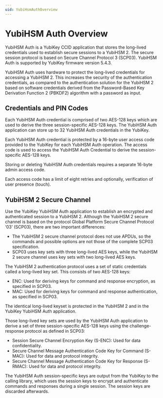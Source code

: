 ```yaml
---
uid: YubiHsmAuthOverview
---
```


<!-- Copyright 2022 Yubico AB

Licensed under the Apache License, Version 2.0 (the "License");
you may not use this file except in compliance with the License.
You may obtain a copy of the License at

    http://www.apache.org/licenses/LICENSE-2.0

Unless required by applicable law or agreed to in writing, software
distributed under the License is distributed on an "AS IS" BASIS,
WITHOUT WARRANTIES OR CONDITIONS OF ANY KIND, either express or implied.
See the License for the specific language governing permissions and
limitations under the License. -->

# YubiHSM Auth Overview

YubiHSM Auth is a YubiKey CCID application that stores the long-lived credentials used to establish secure sessions to a YubiHSM 2. The secure session protocol is based on Secure Channel Protocol 3 (SCP03). YubiHSM Auth is supported by YubiKey firmware version 5.4.3.

YubiHSM Auth uses hardware to protect the long-lived credentials for accessing a YubiHSM 2. This increases the security of the authentication credentials, as compared to the authentication solution for the YubiHSM 2 based on software credentials derived from the Password-Based Key Derivation Function 2 (PBKDF2) algorithm with a password as input.

## Credentials and PIN Codes

Each YubiHSM Auth credential is comprised of two AES-128 keys which are used to derive the three session-specific AES-128 keys. The YubiHSM Auth application can store up to 32 YubiHSM Auth credentials in the YubiKey.

Each YubiHSM Auth credential is protected by a 16-byte user access code provided to the YubiKey for each YubiHSM Auth operation. The access code is used to access the YubiHSM Auth Credential to derive the session-specific AES-128 keys.

Storing or deleting YubiHSM Auth credentials requires a separate 16-byte admin access code.

Each access code has a limit of eight retries and optionally, verification of user presence (touch).

## YubiHSM 2 Secure Channel

Use the YubiKey YubiHSM Auth application to establish an encrypted and authenticated session to a YubiHSM 2. Although the YubiHSM 2 secure channel is based on the protocol Global Platform Secure Channel Protocol ‘03’ (SCP03), there are two important differences:

- The YubiHSM 2 secure channel protocol does not use APDUs, so the commands and possible options are not those of the complete SCP03 specification.
- SCP03 uses key sets with three long-lived AES keys, while the YubiHSM 2 secure channel uses key sets with two long-lived AES keys.

The YubiHSM 2 authentication protocol uses a set of static credentials called a long-lived key set. This consists of two AES-128 keys:

- ENC: Used for deriving keys for command and response encryption, as specified in SCP03.
- MAC: Used for deriving keys for command and response authentication, as specified in SCP03.

The identical long-lived keyset is protected in the YubiHSM 2 and in the YubiKey YubiHSM Auth application.

Those long-lived key sets are used by the YubiHSM Auth application to derive a set of three session-specific AES-128 keys using the challenge-response protocol as defined in SCP03:

- Session Secure Channel Encryption Key (S-ENC): Used for data confidentiality.
- Secure Channel Message Authentication Code Key for Command (S-MAC): Used for data and protocol integrity.
- Secure Channel Message Authentication Code Key for Response (S-RMAC): Used for data and protocol integrity.

The YubiHSM Auth session-specific keys are output from the YubiKey to the calling library, which uses the session keys to encrypt and authenticate commands and responses during a single session. The session keys are discarded afterwards.